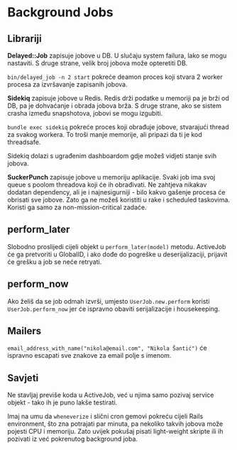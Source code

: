 # Background Jobs

## Librariji

**Delayed::Job** zapisuje jobove u DB. U slučaju system failura, lako se mogu nastaviti. S druge strane, velik broj jobova može opteretiti DB.

`bin/delayed_job -n 2 start` pokreće deamon proces koji stvara 2 worker procesa za izvršavanje zapisanih jobova.

**Sidekiq** zapisuje jobove u Redis. Redis drži podatke u memoriji pa je brži od DB, pa je dohvaćanje i obrada jobova brža. S druge strane, ako se sistem crasha između snapshotova, jobovi se mogu izgubiti.

`bundle exec sidekiq` pokreće proces koji obrađuje jobove, stvarajući thread za svakog workera. To troši manje memorije, ali pripazi da ti je kod threadsafe.

Sidekiq dolazi s ugrađenim dashboardom gdje možeš vidjeti stanje svih jobova.

**SuckerPunch** zapisuje jobove u memoriju aplikacije. Svaki job ima svoj queue s poolom threadova koji će ih obrađivati. Ne zahtjeva nikakav dodatan dependency, ali je i najnesigurniji - bilo kakvo gašenje procesa će obrisati sve jobove. Zato ga ne možeš koristiti u rake i scheduled taskovima. Koristi ga samo za non-mission-critical zadaće.

## perform_later

Slobodno proslijedi cijeli objekt u `perform_later(model)` metodu. ActiveJob će ga pretvoriti u GlobalID, i ako dođe do pogreške u deserijalizaciji, prijavit će grešku a job se neće retryati.

## perform_now

Ako želiš da se job odmah izvrši, umjesto `UserJob.new.perform` koristi `UserJob.perform_now` jer će ispravno obaviti serijalizacije i housekeeping.

## Mailers

`email_address_with_name("nikola@email.com", "Nikola Šantić")` će ispravno escapati sve znakove za email polje s imenom.

## Savjeti

Ne stavljaj previše koda u ActiveJob, već u njima samo pozivaj service objekt - tako ih je puno lakše testirati.

Imaj na umu da `wheneverize` i slični cron gemovi pokreću cijeli Rails environment, što zna potrajati par minuta, pa nekoliko takvih jobova može pojesti CPU i memoriju. Zato uvijek pokušaj pisati light-weight skripte ili ih pozivati iz već pokrenutog background joba.
